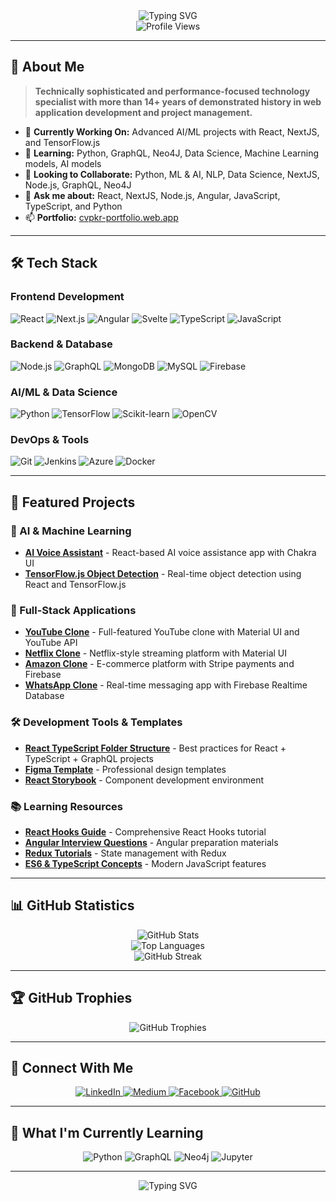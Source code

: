 <div align="center">
  <img src="https://readme-typing-svg.herokuapp.com?font=Fira+Code&weight=500&size=28&pause=1000&color=00D4AA&center=true&vCenter=true&width=600&height=100&lines=Hi+%F0%9F%91%8B%2C+I'm+Prasanth+Kumar+Reddy+CV;Full+Stack+Developer+%7C+AI%2FML+Enthusiast;Passionate+about+Web+Development+%26+AI" alt="Typing SVG" />
</div>

<div align="center">
  <img src="https://komarev.com/ghpvc/?username=prasanthreddy-chittapu6683&label=Profile%20views&color=0e75b6&style=for-the-badge" alt="Profile Views" />
</div>

---

## 🚀 About Me

> **Technically sophisticated and performance-focused technology specialist with more than 14+ years of demonstrated history in web application development and project management.**

- 🔭 **Currently Working On:** Advanced AI/ML projects with React, NextJS, and TensorFlow.js
- 🌱 **Learning:** Python, GraphQL, Neo4J, Data Science, Machine Learning models, AI models
- 👯 **Looking to Collaborate:** Python, ML & AI, NLP, Data Science, NextJS, Node.js, GraphQL, Neo4J
- 💬 **Ask me about:** React, NextJS, Node.js, Angular, JavaScript, TypeScript, and Python
- 📫 **Portfolio:** [cvpkr-portfolio.web.app](https://cvpkr-portfolio.web.app/)

---

## 🛠️ Tech Stack

### Frontend Development
![React](https://img.shields.io/badge/React-20232A?style=for-the-badge&logo=react&logoColor=61DAFB)
![Next.js](https://img.shields.io/badge/Next.js-000000?style=for-the-badge&logo=next.js&logoColor=white)
![Angular](https://img.shields.io/badge/Angular-DD0031?style=for-the-badge&logo=angular&logoColor=white)
![Svelte](https://img.shields.io/badge/Svelte-4A4A55?style=for-the-badge&logo=svelte&logoColor=FF3E00)
![TypeScript](https://img.shields.io/badge/TypeScript-007ACC?style=for-the-badge&logo=typescript&logoColor=white)
![JavaScript](https://img.shields.io/badge/JavaScript-F7DF1E?style=for-the-badge&logo=javascript&logoColor=black)

### Backend & Database
![Node.js](https://img.shields.io/badge/Node.js-43853D?style=for-the-badge&logo=node.js&logoColor=white)
![GraphQL](https://img.shields.io/badge/GraphQL-E10098?style=for-the-badge&logo=graphql&logoColor=white)
![MongoDB](https://img.shields.io/badge/MongoDB-4EA94B?style=for-the-badge&logo=mongodb&logoColor=white)
![MySQL](https://img.shields.io/badge/MySQL-4479A1?style=for-the-badge&logo=mysql&logoColor=white)
![Firebase](https://img.shields.io/badge/Firebase-FFCA28?style=for-the-badge&logo=firebase&logoColor=black)

### AI/ML & Data Science
![Python](https://img.shields.io/badge/Python-3776AB?style=for-the-badge&logo=python&logoColor=white)
![TensorFlow](https://img.shields.io/badge/TensorFlow-FF6F00?style=for-the-badge&logo=tensorflow&logoColor=white)
![Scikit-learn](https://img.shields.io/badge/scikit--learn-F7931E?style=for-the-badge&logo=scikit-learn&logoColor=white)
![OpenCV](https://img.shields.io/badge/OpenCV-27338E?style=for-the-badge&logo=opencv&logoColor=white)

### DevOps & Tools
![Git](https://img.shields.io/badge/Git-F05032?style=for-the-badge&logo=git&logoColor=white)
![Jenkins](https://img.shields.io/badge/Jenkins-D24939?style=for-the-badge&logo=jenkins&logoColor=white)
![Azure](https://img.shields.io/badge/Azure-0089D6?style=for-the-badge&logo=microsoft-azure&logoColor=white)
![Docker](https://img.shields.io/badge/Docker-2496ED?style=for-the-badge&logo=docker&logoColor=white)

---

## 🎯 Featured Projects

### 🤖 AI & Machine Learning
- **[AI Voice Assistant](https://voice-assist-faq-ai-app.web.app/)** - React-based AI voice assistance app with Chakra UI
- **[TensorFlow.js Object Detection](https://ai-react-tfod.firebaseapp.com/)** - Real-time object detection using React and TensorFlow.js

### 📱 Full-Stack Applications
- **[YouTube Clone](https://you-tube-clone-cvpkr.web.app/)** - Full-featured YouTube clone with Material UI and YouTube API
- **[Netflix Clone](https://prcv-netflix-clone.web.app/)** - Netflix-style streaming platform with Material UI
- **[Amazon Clone](https://clone-ea9ab.web.app/)** - E-commerce platform with Stripe payments and Firebase
- **[WhatsApp Clone](https://whatsappreactclone.web.app/)** - Real-time messaging app with Firebase Realtime Database

### 🛠️ Development Tools & Templates
- **[React TypeScript Folder Structure](https://github.com/PrasanthReddy-Chittapu6683/react-typescript-folder-structure)** - Best practices for React + TypeScript + GraphQL projects
- **[Figma Template](https://www.figma.com/proto/jlLsQl6x4gbH3hbH4cANGQ/My-Sample-1?page-id=0%3A1&node-id=1%3A6&viewport=718%2C2409%2C1&scaling=min-zoom)** - Professional design templates
- **[React Storybook](https://github.com/PrasanthReddy-Chittapu6683/React-StoryBook)** - Component development environment

### 📚 Learning Resources
- **[React Hooks Guide](https://github.com/PrasanthReddy-Chittapu6683/React-HOOKS/blob/master/README.md)** - Comprehensive React Hooks tutorial
- **[Angular Interview Questions](https://github.com/PrasanthReddy-Chittapu6683/Angular-Interview-Questions)** - Angular preparation materials
- **[Redux Tutorials](https://github.com/PrasanthReddy-Chittapu6683/Redux-JavaScript/blob/master/README.md)** - State management with Redux
- **[ES6 & TypeScript Concepts](https://github.com/PrasanthReddy-Chittapu6683/ES6_Typescript/blob/master/ES6.txt)** - Modern JavaScript features

---

## 📊 GitHub Statistics

<div align="center">
  <img src="https://github-readme-stats.vercel.app/api?username=prasanthreddy-chittapu6683&show_icons=true&theme=radical&hide_border=true&bg_color=0D1117&title_color=00D4AA&icon_color=00D4AA&text_color=FFFFFF" alt="GitHub Stats" />
</div>

<div align="center">
  <img src="https://github-readme-stats.vercel.app/api/top-langs/?username=prasanthreddy-chittapu6683&layout=compact&theme=radical&hide_border=true&bg_color=0D1117&title_color=00D4AA&text_color=FFFFFF" alt="Top Languages" />
</div>

<div align="center">
  <img src="https://github-readme-streak-stats.herokuapp.com/?user=prasanthreddy-chittapu6683&theme=radical&hide_border=true&background=0D1117&stroke=00D4AA&ring=00D4AA&fire=00D4AA&currStreakNum=FFFFFF&sideNums=FFFFFF&currStreakLabel=00D4AA&sideLabels=FFFFFF" alt="GitHub Streak" />
</div>

---

## 🏆 GitHub Trophies

<div align="center">
  <img src="https://github-profile-trophy.vercel.app/?username=prasanthreddy-chittapu6683&theme=radical&no-frame=true&no-bg=false&margin-w=4" alt="GitHub Trophies" />
</div>

---

## 🤝 Connect With Me

<div align="center">
  <a href="https://linkedin.com/in/prasanth-kumar-reddy-cv-385768b5" target="_blank">
    <img src="https://img.shields.io/badge/LinkedIn-0077B5?style=for-the-badge&logo=linkedin&logoColor=white" alt="LinkedIn" />
  </a>
  <a href="https://medium.com/@prasanthreddy-chittapu" target="_blank">
    <img src="https://img.shields.io/badge/Medium-12100E?style=for-the-badge&logo=medium&logoColor=white" alt="Medium" />
  </a>
  <a href="https://fb.com/prasanth.chittapu" target="_blank">
    <img src="https://img.shields.io/badge/Facebook-1877F2?style=for-the-badge&logo=facebook&logoColor=white" alt="Facebook" />
  </a>
  <a href="https://github.com/PrasanthReddy-Chittapu6683" target="_blank">
    <img src="https://img.shields.io/badge/GitHub-100000?style=for-the-badge&logo=github&logoColor=white" alt="GitHub" />
  </a>
</div>

---

## 🌟 What I'm Currently Learning

<div align="center">
  <img src="https://img.shields.io/badge/Python-3776AB?style=for-the-badge&logo=python&logoColor=white" alt="Python" />
  <img src="https://img.shields.io/badge/GraphQL-E10098?style=for-the-badge&logo=graphql&logoColor=white" alt="GraphQL" />
  <img src="https://img.shields.io/badge/Neo4j-018bff?style=for-the-badge&logo=neo4j&logoColor=white" alt="Neo4j" />
  <img src="https://img.shields.io/badge/Jupyter-F37626?style=for-the-badge&logo=jupyter&logoColor=white" alt="Jupyter" />
</div>

---

<div align="center">
  <img src="https://readme-typing-svg.herokuapp.com?font=Fira+Code&weight=500&size=20&pause=1000&color=00D4AA&center=true&vCenter=true&width=600&height=50&lines=Thanks+for+visiting+my+profile!+%F0%9F%98%8A;Let's+connect+and+build+something+amazing+together!" alt="Typing SVG" />
</div>
